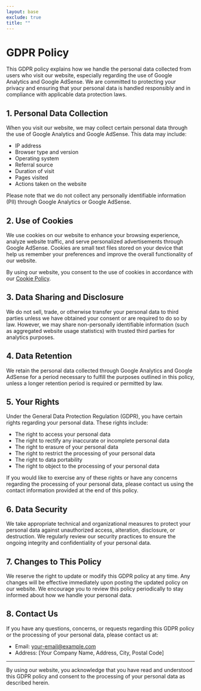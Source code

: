 ```yaml
---
layout: base
exclude: true
title: ""
---
```

# GDPR Policy

This GDPR policy explains how we handle the personal data collected from users who visit our website, especially regarding the use of Google Analytics and Google AdSense. We are committed to protecting your privacy and ensuring that your personal data is handled responsibly and in compliance with applicable data protection laws.

## 1. Personal Data Collection

When you visit our website, we may collect certain personal data through the use of Google Analytics and Google AdSense. This data may include:

- IP address
- Browser type and version
- Operating system
- Referral source
- Duration of visit
- Pages visited
- Actions taken on the website

Please note that we do not collect any personally identifiable information (PII) through Google Analytics or Google AdSense.

## 2. Use of Cookies

We use cookies on our website to enhance your browsing experience, analyze website traffic, and serve personalized advertisements through Google AdSense. Cookies are small text files stored on your device that help us remember your preferences and improve the overall functionality of our website.

By using our website, you consent to the use of cookies in accordance with our [Cookie Policy](link-to-your-cookie-policy).

## 3. Data Sharing and Disclosure

We do not sell, trade, or otherwise transfer your personal data to third parties unless we have obtained your consent or are required to do so by law. However, we may share non-personally identifiable information (such as aggregated website usage statistics) with trusted third parties for analytics purposes.

## 4. Data Retention

We retain the personal data collected through Google Analytics and Google AdSense for a period necessary to fulfill the purposes outlined in this policy, unless a longer retention period is required or permitted by law.

## 5. Your Rights

Under the General Data Protection Regulation (GDPR), you have certain rights regarding your personal data. These rights include:

- The right to access your personal data
- The right to rectify any inaccurate or incomplete personal data
- The right to erasure of your personal data
- The right to restrict the processing of your personal data
- The right to data portability
- The right to object to the processing of your personal data

If you would like to exercise any of these rights or have any concerns regarding the processing of your personal data, please contact us using the contact information provided at the end of this policy.

## 6. Data Security

We take appropriate technical and organizational measures to protect your personal data against unauthorized access, alteration, disclosure, or destruction. We regularly review our security practices to ensure the ongoing integrity and confidentiality of your personal data.

## 7. Changes to This Policy

We reserve the right to update or modify this GDPR policy at any time. Any changes will be effective immediately upon posting the updated policy on our website. We encourage you to review this policy periodically to stay informed about how we handle your personal data.

## 8. Contact Us

If you have any questions, concerns, or requests regarding this GDPR policy or the processing of your personal data, please contact us at:

- Email: [your-email@example.com](mailto:your-email@example.com)
- Address: [Your Company Name, Address, City, Postal Code]

---

By using our website, you acknowledge that you have read and understood this GDPR policy and consent to the processing of your personal data as described herein.
